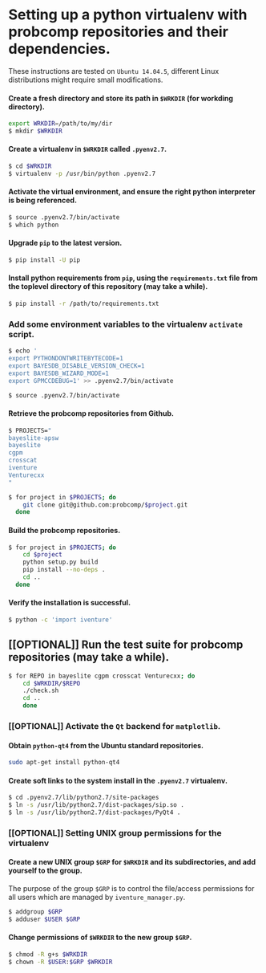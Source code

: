 # Setting up a python virtualenv with probcomp repositories and their dependencies.

These instructions are tested on `Ubuntu 14.04.5`, different Linux distributions
might require small modifications.

#### Create a fresh directory and store its path in `$WRKDIR` (for workding directory).

```bash
export WRKDIR=/path/to/my/dir
$ mkdir $WRKDIR
```

#### Create a virtualenv in `$WRKDIR` called `.pyenv2.7`.

```bash
$ cd $WRKDIR
$ virtualenv -p /usr/bin/python .pyenv2.7
```

#### Activate the virtual environment, and ensure the right python interpreter is being referenced.

```bash
$ source .pyenv2.7/bin/activate
$ which python
```

#### Upgrade `pip` to the latest version.

```bash
$ pip install -U pip
```

#### Install python requirements from `pip`, using the `requirements.txt` file from the toplevel directory of this repository (may take a while).

```bash
$ pip install -r /path/to/requirements.txt
```

### Add some environment variables to the virtualenv `activate` script.

```bash
$ echo '
export PYTHONDONTWRITEBYTECODE=1
export BAYESDB_DISABLE_VERSION_CHECK=1
export BAYESDB_WIZARD_MODE=1
export GPMCCDEBUG=1' >> .pyenv2.7/bin/activate

$ source .pyenv2.7/bin/activate
```

#### Retrieve the probcomp repositories from Github.

```bash
$ PROJECTS="
bayeslite-apsw
bayeslite
cgpm
crosscat
iventure
Venturecxx
"

$ for project in $PROJECTS; do
    git clone git@github.com:probcomp/$project.git
  done
```

#### Build the probcomp repositories.

```bash
$ for project in $PROJECTS; do
    cd $project
    python setup.py build
    pip install --no-deps .
    cd ..
  done
````

#### Verify the installation is successful.

```bash
$ python -c 'import iventure'
```

## [[OPTIONAL]] Run the test suite for probcomp repositories (may take a while).

```bash
$ for REPO in bayeslite cgpm crosscat Venturecxx; do
    cd $WRKDIR/$REPO
    ./check.sh
    cd ..
    done
```

### [[OPTIONAL]] Activate the `Qt` backend for `matplotlib`.

#### Obtain `python-qt4` from the Ubuntu standard repositories.

```bash
sudo apt-get install python-qt4
```

#### Create soft links to the system install in the `.pyenv2.7` virtualenv.

```bash
$ cd .pyenv2.7/lib/python2.7/site-packages
$ ln -s /usr/lib/python2.7/dist-packages/sip.so .
$ ln -s /usr/lib/python2.7/dist-packages/PyQt4 .
```

### [[OPTIONAL]] Setting UNIX group permissions for the virtualenv

#### Create a new UNIX group `$GRP` for `$WRKDIR` and its subdirectories, and add yourself to the group.

The purpose of the group `$GRP` is to control the file/access permissions for
all users which are managed by `iventure_manager.py`.

```bash
$ addgroup $GRP
$ adduser $USER $GRP
```

#### Change permissions of `$WRKDIR` to the new group `$GRP`.

```bash
$ chmod -R g+s $WRKDIR
$ chown -R $USER:$GRP $WRKDIR
```
